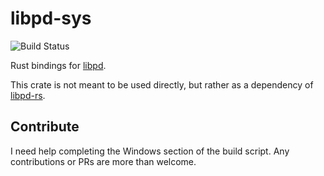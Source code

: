 # libpd-sys

![Build Status](https://github.com/alisomay/libpd-sys/actions/workflows/ci.yml/badge.svg)

Rust bindings for [libpd](https://github.com/libpd/libpd).

This crate is not meant to be used directly, but rather as a dependency of [libpd-rs](https://github.com/alisomay/libpd-rs).

## Contribute

I need help completing the Windows section of the build script.
Any contributions or PRs are more than welcome.
